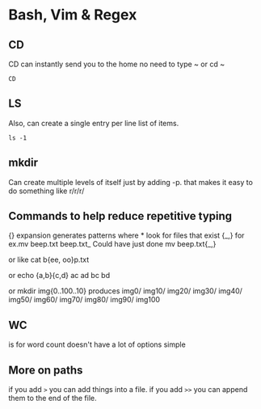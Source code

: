# Bash, Vim & Regex

## CD
CD can instantly send you to the home no need to type ~ or cd ~

    CD

## LS

Also, can create a single entry per line list of items.

    ls -1

## mkdir 

Can create multiple levels of itself just by adding -p. that makes it easy to do something like r/r/r/

## Commands to help reduce repetitive typing

{} expansion generates patterns where *
 look for files that exist
{\_,} for ex.mv beep.txt beep.txt_
Could have just done mv beep.txt{_,}

or like cat b{ee, oo}p.txt

or echo {a,b}{c,d}
ac ad bc bd

or mkdir img{0..100..10}
produces img0/ img10/ img20/ img30/ img40/ img50/ img60/ img70/ img80/ img90/ img100

## WC

is for word count doesn't have a lot of options simple

## More on paths

if you add `>` you can add things into a file. if you add `>>` you can append them to the end of the file.
